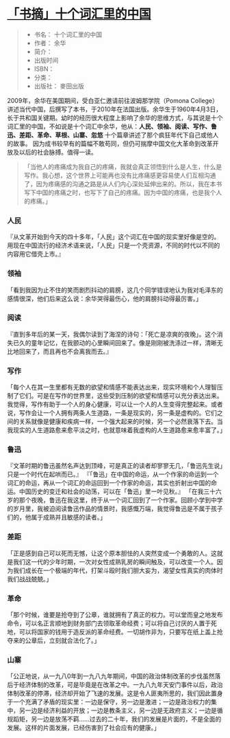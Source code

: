 # [「书摘」十个词汇里的中国](https://github.com/hadwinn/blog/issues/6)

> - 书名： 十个词汇里的中国
> - 作者： 余华
> - 简介： 
> - 出版时间 
> - ISBN： 
> - 分类： 
> - 出版社： 麥田出版

2009年，余华在美国期间，受白亚仁邀请前往波姆那学院（Pomona College）讲述当代中国，后撰写了本书，于2010年在法国出版。余华生于1960年4月3日，长于共和国关键期。幼时的经历很大程度上影响了余华的思维方式，与其说是十个词汇里的中国，不如说是十个词汇中余华，他从：**人民、领袖、阅读、写作、鲁迅、差距、革命、草根、山寨、忽悠** 十个篇章讲述了那个疯狂年代下自己或他人的故事。
因为成书较早有的篇幅不敢苟同，但仍可揣摩中国文化大革命到改革开放及以后的社会脉搏。值得一读。

>「当他人的疼痛成为我自己的疼痛，我就会真正领悟到什么是人生，什么是写作。我心想，这个世界上可能再也没有比疼痛感更容易使人们互相沟通了，因为疼痛感的沟通之路是从人们内心深处延伸出来的。所以，我在本书写下中国的疼痛之时，也写下了自己的疼痛。因为中国的疼痛，也是我个人的疼痛。」
### 人民
『从文革开始到今天的四十多年，「人民」这个词汇在中国的现实里好像是空的。用现在中国流行的经济术语来说，「人民」只是一个壳资源，不同的时代以不同的内容用它借壳上市。』
### 领袖
「看到我因为止不住的笑而剧烈抖动的肩膀，这几个同学错误地认为我对毛泽东的感情很深，他们后来这么说：余华哭得最伤心，他的肩膀抖动得最厉害。」
### 阅读
『直到多年后的某一天，我偶尔读到了海涅的诗句：「死亡是凉爽的夜晚」。这个消失已久的童年记忆，在我颤动的心里瞬间回来了。像是刚刚被洗涤过一样，清晰无比地回来了，而且再也不会离我而去。』
### 写作
「每个人在其一生里都有无数的欲望和情感不能表达出来，现实环境和个人理智压制了它们。可是在写作的世界里，这些受到压制的欲望和情感可以充分表达出来。我觉得，写作有助于一个人的身心健康，可以让一个人的人生变得完整起来。或者说，写作会让一个人拥有两条人生道路，一条是现实的，另一条是虚构的。它们之间的关系就像是健康和疾病一样，一个强大起来的时候，另一个必然衰落下去。当我现实的人生道路愈来愈平淡之时，也就意味着我虚构的人生道路愈来愈丰富了。」
### 鲁迅
『文革时期的鲁迅虽然名声达到顶峰，可是真正的读者却寥寥无几，「鲁迅先生说」只是一个时代在起哄而已。』
『「鲁迅」在中国的命运，从一个作家的命运到一个词汇的命运，再从一个词汇的命运回到一个作家的命运，其实也折射出中国的命运。中国历史的变迁和社会的动荡，可以在「鲁迅」里一叶见秋。』
「在我三十六岁的那个夜晚，鲁迅在我这里，终于从一个词汇回到了一个作家。回顾小学到中学的岁月里，我被迫阅读鲁迅作品的情景时，我感慨万端，我觉得鲁迅是不属于孩子们的，他属于成熟并且敏感的读者。」
### 差距
「正是感到自己可以死而无憾，让这个原本胆怯的人突然变成一个勇敢的人。这就是我们这一代的少年时期，一次对女性成熟乳房的瞬间触及，可以改变一个人。因为我们成长在一个极端的年代，打架斗殴时我们胆大妄为，渴望女性真实的肉体时我们战战兢兢。」
###  革命
「那个时候，谁要是抢夺到了公章，谁就拥有了真正的权力。可以堂而皇之地发布命令，可以名正言顺地到财务部门去领取革命经费；可以将自己讨厌的人置于死地，可以将国家的钱用于造反派的革命经费。一切胡作非为，只要写在纸上盖上抢夺来的公章后，立刻就合法化了。」
### 山寨
「公正地说，从一九八0年到一九八九年期间，中国的政治体制改革的步伐虽然落后于经济体制的改革，可是毕竟是在改革之中。一九八九年天安门事件以后，政治体制改革的停滞，经济却开始了飞速的发展。这是令人匪夷所思的，我们因此置身于一个充满了矛盾的现实里：一边是保守，另一边是激进；一边是政治权力的集中，另一边是经济利益的开放；一边是教条主义，另一边是无政府主义；一边是循规蹈矩，另一边是放荡不羁……过去的二十年，我们的发展是片面的，不是全面的发展。这样的片面发展，已经伤害到了社会应有的健康。」

